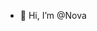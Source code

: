- 👋 Hi, I’m @Nova

<!---
N-o-va/N-o-va is a ✨ special ✨ repository because its `README.md` (this file) appears on your GitHub profile.
You can click the Preview link to take a look at your changes.
--->
